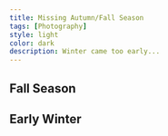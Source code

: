 ```yaml
---
title: Missing Autumn/Fall Season
tags: [Photography]
style: light
color: dark
description: Winter came too early...
---
```

## Fall Season 

## Early Winter
